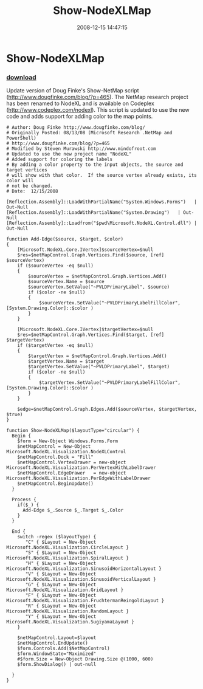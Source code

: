 ﻿---
pid:            733
parent:         0
children:       
poster:         Steven Murawski
title:          Show-NodeXLMap
date:           2008-12-15 14:47:15
description:    Update version of Doug Finke's Show-NetMap script (http://www.dougfinke.com/blog/?p=465).  The NetMap research project has been renamed to NodeXL and is available on Codeplex (http://www.codeplex.com/nodexl).  This script is updated to use the new code and adds support for adding color to the map points.  
format:         posh
---

# Show-NodeXLMap

### [download](733.ps1)  

Update version of Doug Finke's Show-NetMap script (http://www.dougfinke.com/blog/?p=465).  The NetMap research project has been renamed to NodeXL and is available on Codeplex (http://www.codeplex.com/nodexl).  This script is updated to use the new code and adds support for adding color to the map points.  

```posh
# Author: Doug Finke http://www.dougfinke.com/blog/
# Originally Posted: 08/13/08 (Microsoft Research .NetMap and PowerShell)
# http://www.dougfinke.com/blog/?p=465
# Modified by Steven Murawski http://www.mindofroot.com
# Updated to use the new project name "NodeXL"
# Added support for coloring the labels
# By adding a color property to the input objects, the source and target vertices
# will show with that color.  If the source vertex already exists, its color will 
# not be changed.
# Date:  12/15/2008

[Reflection.Assembly]::LoadWithPartialName("System.Windows.Forms")   | Out-Null
[Reflection.Assembly]::LoadWithPartialName("System.Drawing")   | Out-Null
[Reflection.Assembly]::Loadfrom("$pwd\Microsoft.NodeXL.Control.dll") | Out-Null

function Add-Edge($source, $target, $color)
{
    [Microsoft.NodeXL.Core.IVertex]$sourceVertex=$null
    $res=$netMapControl.Graph.Vertices.Find($source, [ref] $sourceVertex)
    if ($sourceVertex -eq $null)
    {
		$sourceVertex = $netMapControl.Graph.Vertices.Add()
		$sourceVertex.Name = $source
		$sourceVertex.SetValue("~PVLDPrimaryLabel", $source)
		if ($color -ne $null)
		{
			$sourceVertex.SetValue("~PVLDPrimaryLabelFillColor", [System.Drawing.Color]::$color )
		}
   	}

    [Microsoft.NodeXL.Core.IVertex]$targetVertex=$null
    $res=$netMapControl.Graph.Vertices.Find($target, [ref] $targetVertex)
    if ($targetVertex -eq $null)
    {
		$targetVertex = $netMapControl.Graph.Vertices.Add()
		$targetVertex.Name = $target
		$targetVertex.SetValue("~PVLDPrimaryLabel", $target)
		if ($color -ne $null)
		{
			$targetVertex.SetValue("~PVLDPrimaryLabelFillColor", [System.Drawing.Color]::$color )
		}
    }

    $edge=$netMapControl.Graph.Edges.Add($sourceVertex, $targetVertex, $true)
}

function Show-NodeXLMap($layoutType="circular") {
  Begin {
    $form = New-Object Windows.Forms.Form
    $netMapControl = New-Object Microsoft.NodeXL.Visualization.NodeXLControl
    $netMapControl.Dock = "Fill"
	$netMapControl.VertexDrawer = new-object Microsoft.NodeXL.Visualization.PerVertexWithLabelDrawer
    $netMapControl.EdgeDrawer   = new-object Microsoft.NodeXL.Visualization.PerEdgeWithLabelDrawer
    $netMapControl.BeginUpdate()
  }

  Process {
    if($_) {
      Add-Edge $_.Source $_.Target $_.Color
    }
  }

  End {
    switch -regex ($layoutType) {
       "C" { $Layout = New-Object Microsoft.NodeXL.Visualization.CircleLayout }
       "S" { $Layout = New-Object Microsoft.NodeXL.Visualization.SpiralLayout }
       "H" { $Layout = New-Object Microsoft.NodeXL.Visualization.SinusoidHorizontalLayout }
       "V" { $Layout = New-Object Microsoft.NodeXL.Visualization.SinusoidVerticalLayout }
       "G" { $Layout = New-Object Microsoft.NodeXL.Visualization.GridLayout }
       "F" { $Layout = New-Object Microsoft.NodeXL.Visualization.FruchtermanReingoldLayout }
       "R" { $Layout = New-Object Microsoft.NodeXL.Visualization.RandomLayout }
       "Y" { $Layout = New-Object Microsoft.NodeXL.Visualization.SugiyamaLayout }
    }

    $netMapControl.Layout=$layout
    $netMapControl.EndUpdate()
    $form.Controls.Add($NetMapControl)
    $form.WindowState="Maximized"
    #$form.Size = New-Object Drawing.Size @(1000, 600)
    $form.ShowDialog() | out-null
	
  }
}
```
